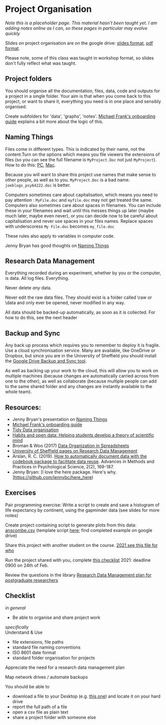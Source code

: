 # Project Organisation

<div class="info">
<p><em>Note this is a placeholder page. This material hasn’t been taught yet. I am adding notes online as I can, so these pages in particular may evolve quickly</em></p>
</div>
  
Slides on project organisation are on the google drive: [slides format](https://docs.google.com/presentation/d/1dswTN4SOj9cNlh3DKIev9K_y64FmvFDq6G_EbeA4Ksw/edit?usp=sharing), [pdf format](https://drive.google.com/file/d/1b6Ua8fJH8nucKkrAagxFgY1ruzGeXO_R/view?usp=sharing). 

Please note, some of this class was taught in workshop format, so slides don't fully reflect what was taught.

## Project folders

You should organise all the documentation, files, data, code and outputs for a project in a single folder. Your aim is that when you come back to this project, or want to share it, everything you need is in one place and sensibly organised.

Create subfolders for 'data', 'graphs', 'notes'. [Michael Frank's onboarding guide](http://babieslearninglanguage.blogspot.co.uk/2017/01/onboarding.html) explains a bit more about the logic of this.

## Naming Things

Files come in different types. This is indicated by their name, not the content.Turn on the options which means you file viewers the extensions of files (so you can see the full filename is ``MyProject.Doc`` not just ``MyProject``). How to do this: [PC](https://www.howtogeek.com/205086/beginner-how-to-make-windows-show-file-extensions/), [Mac](https://support.apple.com/en-gb/guide/mac-help/mchlp2304/mac).

Because you will want to share this project use names that make sense to other people, as well as to you. ``MyProject.Doc`` is a bad name. ``joeblogs_psy64222.doc`` is better.

Computers sometimes care about capitalisation, which means you need to pay attention : ``MyFile.doc`` and ``myfile.doc`` may not get treated the same. Computers also sometimes care about spaces in filenames. You can include these in your filenames and wait until this messes things up later (maybe much later, maybe even never), or you can decide now to be careful about capitalisation and never use spaces in your files names. Replace spaces with underscoress ``My File.doc`` becomes ``my_file.doc``

These rules also apply to variables in computer code.

Jenny Bryan has good thoughts on [Naming Things](http://www2.stat.duke.edu/~rcs46/lectures_2015/01-markdown-git/slides/naming-slides/naming-slides.pdf)
  
## Research Data Management

Everything recorded during an experiment, whether by you or the computer, is data. All log files. Everything.

Never delete *any* data.

Never edit the raw data files. They should exist is a folder called \raw or \data and only ever be opened, never modified in any way.

All data should be backed-up automatically, as soon as it is collected. For how to do this, see the next header


## Backup and Sync

Any back up process which requires you to remember to deploy it is fragile. Use a cloud synchronisation service. Many are available, like OneDrive or Dropbox, but since you are in the University of Sheffield you should install the [Google Drive Backup and Sync tool](https://www.google.com/drive/download/). 

As well as backing up your work to the cloud, this will allow you to work on multiple machines (because changes are automatically carried across from one to the other), as well as collaborate (because multiple people can add to the same shared folder and any changes are instantly available to the whole team).


## Resources: 

* Jenny Bryan's presentation on [Naming Things](http://www2.stat.duke.edu/~rcs46/lectures_2015/01-markdown-git/slides/naming-slides/naming-slides.pdf)
* [Michael Frank's onboarding guide](http://babieslearninglanguage.blogspot.co.uk/2017/01/onboarding.html)
* [Tidy Data organisation](http://vita.had.co.nz/papers/tidy-data.pdf) 
* [Habits and open data: Helping students develop a theory of scientific mind ](http://bayesfactor.blogspot.co.uk/2015/11/habits-and-open-data-helping-students.html)
* Broman & Woo (2017) [Data Organization in Spreadsheets](https://www.tandfonline.com/doi/full/10.1080/00031305.2017.1375989)
* [University of Sheffield pages on Research Data Management](https://www.sheffield.ac.uk/library/rdm/index)
* Arslan, R. C. (2019). [How to automatically document data with the codebook package to facilitate data reuse](https://journals.sagepub.com/doi/full/10.1177/2515245919838783). Advances in Methods and Practices in Psychological Science, 2(2), 169-187.
* Jenny Bryan: [I love the here package. Here's why. ]https://github.com/jennybc/here_here)

## Exercises

Pair programming exercise: Write a script to create and save a histogram of life expectancy by continent, using the gapminder data (see slides for more notes)

Create project containing script to generate plots from this data: [anscombe.csv](static/anscombe.csv) (template script [here](static/project1.R); find completed example on google drive) 

Share this project with another student on the course. [2021 see this file for who](https://docs.google.com/spreadsheets/d/1voRTo2A22_zAkZ4QRHe823N04QiNBqunX2MSuVRD09o/edit?usp=sharing)

Run the project shared with you, complete [this checklist](https://forms.gle/67XEt4vLBoS2fdP27) 2021: deadline 0900 on 24th of Feb.

Review the questions in the library [Research Data Management plan for postgraduate researchers](https://drive.google.com/file/d/1T0kwMSmecf7JZXgKQ1IfCzC9G50cQx87/view?usp=sharing)

## Checklist

*in general*  
 * Be able to organise and share project work

*specifically*  
Understand & Use  
 * file extensions, file paths  
 * standard file naming conventions  
 * ISO 8601 date format  
 * standard folder organisation for projects  

Appreciate the need for a research data management plan

Map network drives / automate backups

You should be able to  
 * download a file to your Desktop (e.g. [this one](static/anscombe.csv)) and locate it on your hard drive  
 * report the full path of a file  
 * open a csv file as plain text  
 * share a project folder with someone else  

